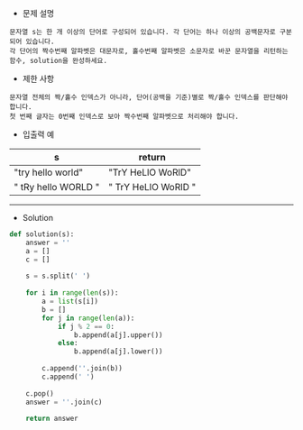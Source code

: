 - 문제 설명
```
문자열 s는 한 개 이상의 단어로 구성되어 있습니다. 각 단어는 하나 이상의 공백문자로 구분되어 있습니다.
각 단어의 짝수번째 알파벳은 대문자로, 홀수번째 알파벳은 소문자로 바꾼 문자열을 리턴하는 함수, solution을 완성하세요.
```

- 제한 사항
```
문자열 전체의 짝/홀수 인덱스가 아니라, 단어(공백을 기준)별로 짝/홀수 인덱스를 판단해야합니다.
첫 번째 글자는 0번째 인덱스로 보아 짝수번째 알파벳으로 처리해야 합니다.
```

- 입출력 예

| s |	return |
| --- | --- |
| "try hello world" |	"TrY HeLlO WoRlD" |
| "  tRy hello  WORLD    " | "  TrY HeLlO  WoRlD    " |

---

- Solution

```py
def solution(s):
    answer = ''
    a = []
    c = []
    
    s = s.split(' ')
    
    for i in range(len(s)):
        a = list(s[i])
        b = []
        for j in range(len(a)):
            if j % 2 == 0:
                b.append(a[j].upper())
            else:
                b.append(a[j].lower())
                
        c.append(''.join(b))
        c.append(' ')
    
    c.pop()
    answer = ''.join(c)           
    
    return answer
```
